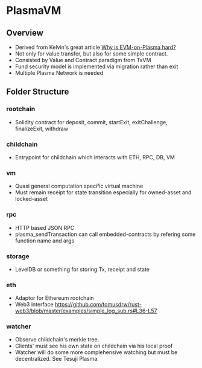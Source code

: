 # PlasmaVM

## Overview
- Derived from Kelvin's great article [Why is EVM-on-Plasma hard?](https://medium.com/@kelvinfichter/why-is-evm-on-plasma-hard-bf2d99c48df7)
- Not only for value transfer, but also for some simple contract.
- Consisted by Value and Contract paradigm from TxVM 
- Fund security model is implemented via migration rather than exit
- Multiple Plasma Network is needed

## Folder Structure

### rootchain
- Solidity contract for deposit, commit, startExit, exitChallenge, finalizeExit, withdraw

### childchain
- Entrypoint for childchain which interacts with ETH, RPC, DB, VM

### vm
- Quasi general computation specific virtual machine
- Must remain receipt for state transition especially for owned-asset and locked-asset

### rpc
- HTTP based JSON RPC
- plasma_sendTransaction can call embedded-contracts by refering some function name and args

### storage
- LevelDB or something for storing Tx, receipt and state

### eth
- Adaptor for Ethereum rootchain
- Web3 interface https://github.com/tomusdrw/rust-web3/blob/master/examples/simple_log_sub.rs#L36-L57

### watcher
- Observe childchain's merkle tree.
- Clients' must see his own state on childchain via his local proof
- Watcher will do some more complehensive watching but must be decentralized. See Tesuji Plasma.

